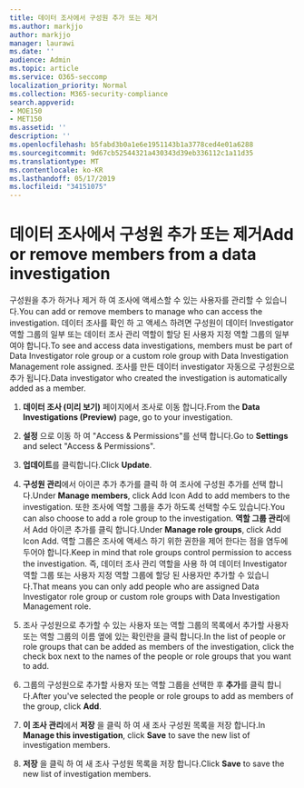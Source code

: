 ```yaml
---
title: 데이터 조사에서 구성원 추가 또는 제거
ms.author: markjjo
author: markjjo
manager: laurawi
ms.date: ''
audience: Admin
ms.topic: article
ms.service: O365-seccomp
localization_priority: Normal
ms.collection: M365-security-compliance
search.appverid:
- MOE150
- MET150
ms.assetid: ''
description: ''
ms.openlocfilehash: b5fabd3b0a1e6e1951143b1a3778ced4e01a6288
ms.sourcegitcommit: 9d67cb52544321a430343d39eb336112c1a11d35
ms.translationtype: MT
ms.contentlocale: ko-KR
ms.lasthandoff: 05/17/2019
ms.locfileid: "34151075"
---
```

# <a name="add-or-remove-members-from-a-data-investigation"></a><span data-ttu-id="4354d-102">데이터 조사에서 구성원 추가 또는 제거</span><span class="sxs-lookup"><span data-stu-id="4354d-102">Add or remove members from a data investigation</span></span>

<span data-ttu-id="4354d-103">구성원을 추가 하거나 제거 하 여 조사에 액세스할 수 있는 사용자를 관리할 수 있습니다.</span><span class="sxs-lookup"><span data-stu-id="4354d-103">You can add or remove members to manage who can access the investigation.</span></span> <span data-ttu-id="4354d-104">데이터 조사를 확인 하 고 액세스 하려면 구성원이 데이터 Investigator 역할 그룹의 일부 또는 데이터 조사 관리 역할이 할당 된 사용자 지정 역할 그룹의 일부 여야 합니다.</span><span class="sxs-lookup"><span data-stu-id="4354d-104">To see and access data investigations, members must be part of Data Investigator role group or a custom role group with Data Investigation Management role assigned.</span></span> <span data-ttu-id="4354d-105">조사를 만든 데이터 investigator 자동으로 구성원으로 추가 됩니다.</span><span class="sxs-lookup"><span data-stu-id="4354d-105">Data investigator who created the investigation is automatically added as a member.</span></span>

1. <span data-ttu-id="4354d-106">**데이터 조사 (미리 보기)** 페이지에서 조사로 이동 합니다.</span><span class="sxs-lookup"><span data-stu-id="4354d-106">From the **Data Investigations (Preview)** page, go to your investigation.</span></span>

2. <span data-ttu-id="4354d-107">**설정** 으로 이동 하 여 "Access & Permissions"를 선택 합니다.</span><span class="sxs-lookup"><span data-stu-id="4354d-107">Go to **Settings** and select "Access & Permissions".</span></span>
 
3. <span data-ttu-id="4354d-108">**업데이트**를 클릭합니다.</span><span class="sxs-lookup"><span data-stu-id="4354d-108">Click **Update**.</span></span>
 
4. <span data-ttu-id="4354d-109">**구성원 관리**에서 아이콘 추가 추가를 클릭 하 여 조사에 구성원 추가를 선택 합니다.</span><span class="sxs-lookup"><span data-stu-id="4354d-109">Under **Manage members**, click Add Icon Add to add members to the investigation.</span></span> <span data-ttu-id="4354d-110">또한 조사에 역할 그룹을 추가 하도록 선택할 수도 있습니다.</span><span class="sxs-lookup"><span data-stu-id="4354d-110">You can also choose to add a role group to the investigation.</span></span> <span data-ttu-id="4354d-111">**역할 그룹 관리**에서 Add 아이콘 추가를 클릭 합니다.</span><span class="sxs-lookup"><span data-stu-id="4354d-111">Under **Manage role groups**, click Add Icon Add.</span></span> 
     <span data-ttu-id="4354d-112">역할 그룹은 조사에 액세스 하기 위한 권한을 제어 한다는 점을 염두에 두어야 합니다.</span><span class="sxs-lookup"><span data-stu-id="4354d-112">Keep in mind that role groups control permission to access the investigation.</span></span> <span data-ttu-id="4354d-113">즉, 데이터 조사 관리 역할을 사용 하 여 데이터 Investigator 역할 그룹 또는 사용자 지정 역할 그룹에 할당 된 사용자만 추가할 수 있습니다.</span><span class="sxs-lookup"><span data-stu-id="4354d-113">That means you can only add people who are assigned Data Investigator role group or custom role groups with Data Investigation Management role.</span></span>
 
5. <span data-ttu-id="4354d-114">조사 구성원으로 추가할 수 있는 사용자 또는 역할 그룹의 목록에서 추가할 사용자 또는 역할 그룹의 이름 옆에 있는 확인란을 클릭 합니다.</span><span class="sxs-lookup"><span data-stu-id="4354d-114">In the list of people or role groups that can be added as members of the investigation, click the check box next to the names of the people or role groups that you want to add.</span></span>

6. <span data-ttu-id="4354d-115">그룹의 구성원으로 추가할 사용자 또는 역할 그룹을 선택한 후 **추가**를 클릭 합니다.</span><span class="sxs-lookup"><span data-stu-id="4354d-115">After you've selected the people or role groups to add as members of the group, click **Add**.</span></span>

7. <span data-ttu-id="4354d-116">**이 조사 관리**에서 **저장** 을 클릭 하 여 새 조사 구성원 목록을 저장 합니다.</span><span class="sxs-lookup"><span data-stu-id="4354d-116">In **Manage this investigation**, click **Save** to save the new list of investigation members.</span></span>

8. <span data-ttu-id="4354d-117">**저장** 을 클릭 하 여 새 조사 구성원 목록을 저장 합니다.</span><span class="sxs-lookup"><span data-stu-id="4354d-117">Click **Save** to save the new list of investigation members.</span></span>
